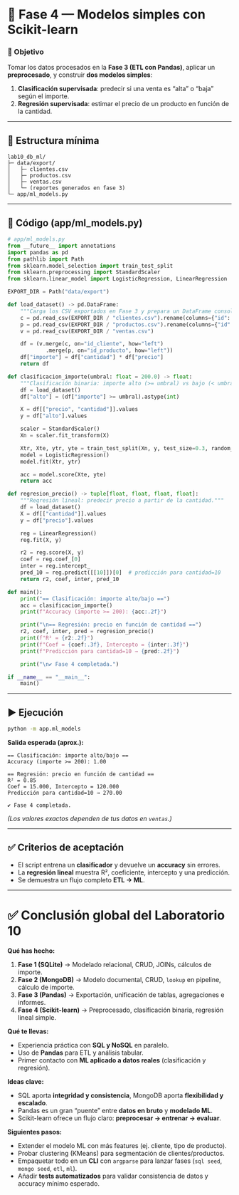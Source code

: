 # 🔹 Fase 4 — Modelos simples con Scikit-learn

### 🎯 Objetivo

Tomar los datos procesados en la **Fase 3 (ETL con Pandas)**, aplicar un **preprocesado**, y construir **dos modelos simples**:

1. **Clasificación supervisada**: predecir si una venta es “alta” o “baja” según el importe.
2. **Regresión supervisada**: estimar el precio de un producto en función de la cantidad.

---

## 🧱 Estructura mínima

```
lab10_db_ml/
├─ data/export/
│   ├─ clientes.csv
│   ├─ productos.csv
│   ├─ ventas.csv
│   └─ (reportes generados en fase 3)
└─ app/ml_models.py
```

---

## 🧭 Código (app/ml\_models.py)

```python
# app/ml_models.py
from __future__ import annotations
import pandas as pd
from pathlib import Path
from sklearn.model_selection import train_test_split
from sklearn.preprocessing import StandardScaler
from sklearn.linear_model import LogisticRegression, LinearRegression

EXPORT_DIR = Path("data/export")

def load_dataset() -> pd.DataFrame:
    """Carga los CSV exportados en Fase 3 y prepara un DataFrame consolidado."""
    c = pd.read_csv(EXPORT_DIR / "clientes.csv").rename(columns={"id": "id_cliente"})
    p = pd.read_csv(EXPORT_DIR / "productos.csv").rename(columns={"id": "id_producto", "nombre": "producto"})
    v = pd.read_csv(EXPORT_DIR / "ventas.csv")

    df = (v.merge(c, on="id_cliente", how="left")
            .merge(p, on="id_producto", how="left"))
    df["importe"] = df["cantidad"] * df["precio"]
    return df

def clasificacion_importe(umbral: float = 200.0) -> float:
    """Clasificación binaria: importe alto (>= umbral) vs bajo (< umbral)."""
    df = load_dataset()
    df["alto"] = (df["importe"] >= umbral).astype(int)

    X = df[["precio", "cantidad"]].values
    y = df["alto"].values

    scaler = StandardScaler()
    Xn = scaler.fit_transform(X)

    Xtr, Xte, ytr, yte = train_test_split(Xn, y, test_size=0.3, random_state=42)
    model = LogisticRegression()
    model.fit(Xtr, ytr)

    acc = model.score(Xte, yte)
    return acc

def regresion_precio() -> tuple[float, float, float, float]:
    """Regresión lineal: predecir precio a partir de la cantidad."""
    df = load_dataset()
    X = df[["cantidad"]].values
    y = df["precio"].values

    reg = LinearRegression()
    reg.fit(X, y)

    r2 = reg.score(X, y)
    coef = reg.coef_[0]
    inter = reg.intercept_
    pred_10 = reg.predict([[10]])[0]  # predicción para cantidad=10
    return r2, coef, inter, pred_10

def main():
    print("== Clasificación: importe alto/bajo ==")
    acc = clasificacion_importe()
    print(f"Accuracy (importe >= 200): {acc:.2f}")

    print("\n== Regresión: precio en función de cantidad ==")
    r2, coef, inter, pred = regresion_precio()
    print(f"R² = {r2:.2f}")
    print(f"Coef = {coef:.3f}, Intercepto = {inter:.3f}")
    print(f"Predicción para cantidad=10 → {pred:.2f}")

    print("\n✔ Fase 4 completada.")

if __name__ == "__main__":
    main()
```

---

## ▶️ Ejecución

```bash
python -m app.ml_models
```

**Salida esperada (aprox.):**

```
== Clasificación: importe alto/bajo ==
Accuracy (importe >= 200): 1.00

== Regresión: precio en función de cantidad ==
R² = 0.85
Coef = 15.000, Intercepto = 120.000
Predicción para cantidad=10 → 270.00

✔ Fase 4 completada.
```

*(Los valores exactos dependen de tus datos en `ventas`.)*

---

## ✅ Criterios de aceptación

* El script entrena un **clasificador** y devuelve un **accuracy** sin errores.
* La **regresión lineal** muestra R², coeficiente, intercepto y una predicción.
* Se demuestra un flujo completo **ETL → ML**.

---

# ✅ Conclusión global del Laboratorio 10

**Qué has hecho:**

1. **Fase 1 (SQLite)** → Modelado relacional, CRUD, JOINs, cálculos de importe.
2. **Fase 2 (MongoDB)** → Modelo documental, CRUD, `lookup` en pipeline, cálculo de importe.
3. **Fase 3 (Pandas)** → Exportación, unificación de tablas, agregaciones e informes.
4. **Fase 4 (Scikit-learn)** → Preprocesado, clasificación binaria, regresión lineal simple.

**Qué te llevas:**

* Experiencia práctica con **SQL y NoSQL** en paralelo.
* Uso de **Pandas** para ETL y análisis tabular.
* Primer contacto con **ML aplicado a datos reales** (clasificación y regresión).

**Ideas clave:**

* SQL aporta **integridad y consistencia**, MongoDB aporta **flexibilidad y escalado**.
* Pandas es un gran “puente” entre **datos en bruto** y **modelado ML**.
* Scikit-learn ofrece un flujo claro: **preprocesar → entrenar → evaluar**.

**Siguientes pasos:**

* Extender el modelo ML con más features (ej. cliente, tipo de producto).
* Probar clustering (KMeans) para segmentación de clientes/productos.
* Empaquetar todo en un **CLI** con `argparse` para lanzar fases (`sql seed`, `mongo seed`, `etl`, `ml`).
* Añadir **tests automatizados** para validar consistencia de datos y accuracy mínimo esperado.